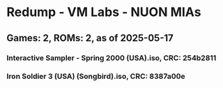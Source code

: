 # Redump - VM Labs - NUON MIAs
## Games: 2, ROMs: 2, as of 2025-05-17

### Interactive Sampler - Spring 2000 (USA).iso, CRC: 254b2811
### Iron Soldier 3 (USA) (Songbird).iso, CRC: 8387a00e
